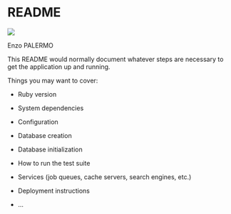 # README
<a href="https://codeclimate.com/github/EnzoP26/backend/maintainability"><img src="https://api.codeclimate.com/v1/badges/c73c6cffa4f580201b8f/maintainability" /></a>


Enzo PALERMO

This README would normally document whatever steps are necessary to get the
application up and running.

Things you may want to cover:

* Ruby version

* System dependencies

* Configuration

* Database creation

* Database initialization

* How to run the test suite

* Services (job queues, cache servers, search engines, etc.)

* Deployment instructions

* ...
